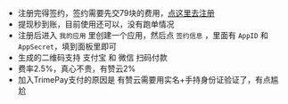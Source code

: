 - 注册完得签约，签约需要先交79块的费用，[点这里去注册](https://portal.trimepay.com/#/auth/register/408)
- 提现秒到账，目前使用还可以，没有跑单情况
- 注册后进入 `我的应用` 里创建一个应用，然后点 `签约信息` ，里面有 `AppID` 和 `AppSecret`，填到面板里即可
- 生成的二维码支持 支付宝 和 微信 扫码付款
- 费率2.5%，真心不贵，有赞云2%
- 加入TrimePay支付的原因是 有赞云需要用实名+手持身份证验证了，有点尴尬